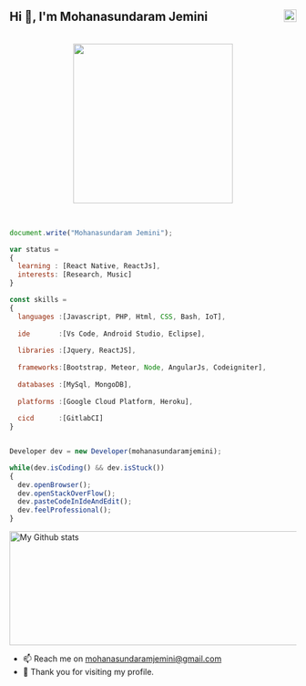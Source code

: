 <h2> Hi 👋, I'm Mohanasundaram Jemini 

<a href="https://www.linkedin.com/in/mohanasundaramjemini/" tager="_blank">
  <img align="right" alt="Mohanasundaram Jemini - LinkedIn" width="22px" src="https://upload.wikimedia.org/wikipedia/commons/thumb/e/e9/Linkedin_icon.svg/256px-Linkedin_icon.svg.png"/>
</a>
<!---<a href="https://www.instagram.com/mohanjemini">
  <img align="right" alt="Mohanasundaram Jemini - Instagram" width="22px" src="https://cdn.jsdelivr.net/npm/simple-icons@v3/icons/instagram.svg"/>
</a>-->
</h2>

<p align="center">
<br><img src="https://media.giphy.com/media/Y4ak9Ki2GZCbJxAnJD/giphy.gif" width="280px"><br><br>
</p>

```js

document.write("Mohanasundaram Jemini");

var status = 
{ 
  learning : [React Native, ReactJs],
  interests: [Research, Music]
}

const skills = 
{
  languages :[Javascript, PHP, Html, CSS, Bash, IoT],
  
  ide       :[Vs Code, Android Studio, Eclipse],
  
  libraries :[Jquery, ReactJS],
  
  frameworks:[Bootstrap, Meteor, Node, AngularJs, Codeigniter],
  
  databases :[MySql, MongoDB],
  
  platforms :[Google Cloud Platform, Heroku],
  
  cicd      :[GitlabCI]
}


Developer dev = new Developer(mohanasundaramjemini);

while(dev.isCoding() && dev.isStuck())  
{
  dev.openBrowser();
  dev.openStackOverFlow();
  dev.pasteCodeInIdeAndEdit();
  dev.feelProfessional();
}


```

<img alt="My Github stats" align="center" border-radius="40px" width="800px" height="200px" src="https://github-readme-streak-stats.herokuapp.com/?user=mohanasundaramjemini&layout=compact%22%20alt=%22saurav-skl%22%20/%3E%20%3Cimg%20height=%22120%22%20alt=%22Thanks%20for%20visiting%20my%20profile" alt="Mohanasundaram Jemini" />


- 📫 Reach me on mohanasundaramjemini@gmail.com
- 🙏 Thank you for visiting my profile.

<!---
mohanasundaramjemini/mohanasundaramjemini is a ✨ special ✨ repository because its `README.md` (this file) appears on your GitHub profile.
You can click the Preview link to take a look at your changes.
--->
